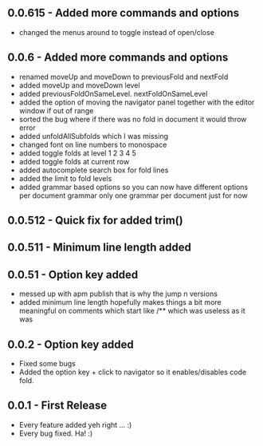 ## 0.0.615 - Added more commands and options
* changed the menus around to toggle instead of open/close
## 0.0.6 - Added more commands and options
* renamed moveUp and moveDown to previousFold and nextFold
* added moveUp and moveDown level
* added previousFoldOnSameLevel. nextFoldOnSameLevel
* added the option of moving the navigator panel together with the editor window if out of range
* sorted the bug where if there was no fold in document it would throw error
* added unfoldAllSubfolds which I was missing
* changed font on line numbers to monospace
* added toggle folds at level 1 2 3 4 5
* added toggle folds at current row
* added autocomplete search box for fold lines
* added the limit to fold levels
* added grammar based options so you can now have different options per document grammar only one grammar per document just for now
## 0.0.512 - Quick fix for added trim()
## 0.0.511 - Minimum line length added
## 0.0.51 - Option key added
* messed up with apm publish that is why the jump n versions
* added minimum line length hopefully makes things a bit more meaningful on comments which start like /** which was useless as it was
## 0.0.2 - Option key added
* Fixed some bugs
* Added the option key + click to navigator so it enables/disables code fold.
## 0.0.1 - First Release
* Every feature added yeh right ... :)
* Every bug fixed. Ha! :)
